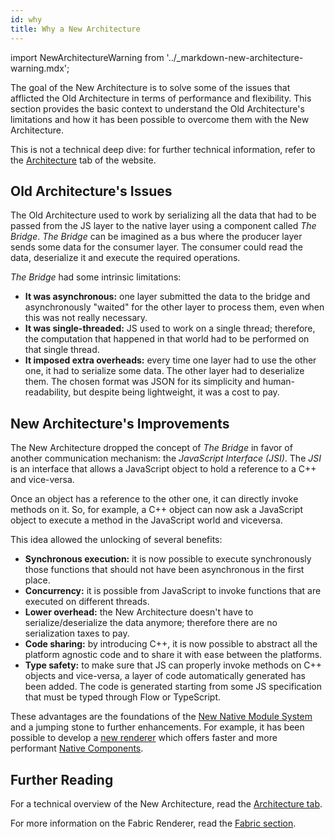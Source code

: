 ```yaml
---
id: why
title: Why a New Architecture
---
```


import NewArchitectureWarning from '../\_markdown-new-architecture-warning.mdx';

<NewArchitectureWarning/>

The goal of the New Architecture is to solve some of the issues that afflicted the Old Architecture in terms of performance and flexibility. This section provides the basic context to understand the Old Architecture's limitations and how it has been possible to overcome them with the New Architecture.

This is not a technical deep dive: for further technical information, refer to the [Architecture](/architecture/overview) tab of the website.

## Old Architecture's Issues

The Old Architecture used to work by serializing all the data that had to be passed from the JS layer to the native layer using a component called _The Bridge_. _The Bridge_ can be imagined as a bus where the producer layer sends some data for the consumer layer. The consumer could read the data, deserialize it and execute the required operations.

_The Bridge_ had some intrinsic limitations:

- **It was asynchronous:** one layer submitted the data to the bridge and asynchronously "waited" for the other layer to process them, even when this was not really necessary.
- **It was single-threaded:** JS used to work on a single thread; therefore, the computation that happened in that world had to be performed on that single thread.
- **It imposed extra overheads:** every time one layer had to use the other one, it had to serialize some data. The other layer had to deserialize them. The chosen format was JSON for its simplicity and human-readability, but despite being lightweight, it was a cost to pay.

## New Architecture's Improvements

The New Architecture dropped the concept of _The Bridge_ in favor of another communication mechanism: the _JavaScript Interface (JSI)_. The _JSI_ is an interface that allows a JavaScript object to hold a reference to a C++ and vice-versa.

Once an object has a reference to the other one, it can directly invoke methods on it. So, for example, a C++ object can now ask a JavaScript object to execute a method in the JavaScript world and viceversa.

This idea allowed the unlocking of several benefits:

- **Synchronous execution:** it is now possible to execute synchronously those functions that should not have been asynchronous in the first place.
- **Concurrency:** it is possible from JavaScript to invoke functions that are executed on different threads.
- **Lower overhead:** the New Architecture doesn't have to serialize/deserialize the data anymore; therefore there are no serialization taxes to pay.
- **Code sharing:** by introducing C++, it is now possible to abstract all the platform agnostic code and to share it with ease between the platforms.
- **Type safety:** to make sure that JS can properly invoke methods on C++ objects and vice-versa, a layer of code automatically generated has been added. The code is generated starting from some JS specification that must be typed through Flow or TypeScript.

These advantages are the foundations of the [New Native Module System](pillars-turbomodules) and a jumping stone to further enhancements. For example, it has been possible to develop a [new renderer](/architecture/fabric-renderer) which offers faster and more performant [Native Components](pillars-fabric-components).

## Further Reading

For a technical overview of the New Architecture, read the [Architecture tab](/architecture/overview).

For more information on the Fabric Renderer, read the [Fabric section](/architecture/fabric-renderer).

